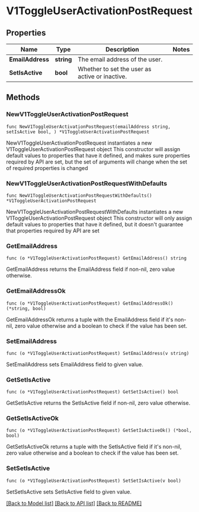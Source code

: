 # V1ToggleUserActivationPostRequest

## Properties

Name | Type | Description | Notes
------------ | ------------- | ------------- | -------------
**EmailAddress** | **string** | The email address of the user. | 
**SetIsActive** | **bool** | Whether to set the user as active or inactive. | 

## Methods

### NewV1ToggleUserActivationPostRequest

`func NewV1ToggleUserActivationPostRequest(emailAddress string, setIsActive bool, ) *V1ToggleUserActivationPostRequest`

NewV1ToggleUserActivationPostRequest instantiates a new V1ToggleUserActivationPostRequest object
This constructor will assign default values to properties that have it defined,
and makes sure properties required by API are set, but the set of arguments
will change when the set of required properties is changed

### NewV1ToggleUserActivationPostRequestWithDefaults

`func NewV1ToggleUserActivationPostRequestWithDefaults() *V1ToggleUserActivationPostRequest`

NewV1ToggleUserActivationPostRequestWithDefaults instantiates a new V1ToggleUserActivationPostRequest object
This constructor will only assign default values to properties that have it defined,
but it doesn't guarantee that properties required by API are set

### GetEmailAddress

`func (o *V1ToggleUserActivationPostRequest) GetEmailAddress() string`

GetEmailAddress returns the EmailAddress field if non-nil, zero value otherwise.

### GetEmailAddressOk

`func (o *V1ToggleUserActivationPostRequest) GetEmailAddressOk() (*string, bool)`

GetEmailAddressOk returns a tuple with the EmailAddress field if it's non-nil, zero value otherwise
and a boolean to check if the value has been set.

### SetEmailAddress

`func (o *V1ToggleUserActivationPostRequest) SetEmailAddress(v string)`

SetEmailAddress sets EmailAddress field to given value.


### GetSetIsActive

`func (o *V1ToggleUserActivationPostRequest) GetSetIsActive() bool`

GetSetIsActive returns the SetIsActive field if non-nil, zero value otherwise.

### GetSetIsActiveOk

`func (o *V1ToggleUserActivationPostRequest) GetSetIsActiveOk() (*bool, bool)`

GetSetIsActiveOk returns a tuple with the SetIsActive field if it's non-nil, zero value otherwise
and a boolean to check if the value has been set.

### SetSetIsActive

`func (o *V1ToggleUserActivationPostRequest) SetSetIsActive(v bool)`

SetSetIsActive sets SetIsActive field to given value.



[[Back to Model list]](../README.md#documentation-for-models) [[Back to API list]](../README.md#documentation-for-api-endpoints) [[Back to README]](../README.md)


